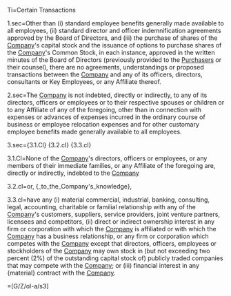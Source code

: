 Ti=Certain Transactions

1.sec=Other than (i) standard employee benefits generally made available to all employees, (ii) standard director and officer indemnification agreements approved by the Board of Directors, and (iii) the purchase of shares of the <a href='#Def.Company.sec' class='definedterm'>Company</a>'s capital stock and the issuance of options to purchase shares of the <a href='#Def.Company.sec' class='definedterm'>Company</a>'s Common Stock, in each instance, approved in the written minutes of the Board of Directors (previously provided to the <a href='#Def.Purchaser.sec' class='definedterm'>Purchasers</a> or their counsel), there are no agreements, understandings or proposed transactions between the <a href='#Def.Company.sec' class='definedterm'>Company</a> and any of its officers, directors, consultants or Key Employees, or any Affiliate thereof.

2.sec=The <a href='#Def.Company.sec' class='definedterm'>Company</a> is not indebted, directly or indirectly, to any of its directors, officers or employees or to their respective spouses or children or to any Affiliate of any of the foregoing, other than in connection with expenses or advances of expenses incurred in the ordinary course of business or employee relocation expenses and for other customary employee benefits made generally available to all employees.

3.sec={3.1.Cl} {3.2.cl} {3.3.cl}

3.1.Cl=None of the <a href='#Def.Company.sec' class='definedterm'>Company</a>'s directors, officers or employees, or any members of their immediate families, or any Affiliate of the foregoing are, directly or indirectly, indebted to the <a href='#Def.Company.sec' class='definedterm'>Company</a>

3.2.cl=or, {_to_the_Company's_knowledge},

3.3.cl=have any (i) material commercial, industrial, banking, consulting, legal, accounting, charitable or familial relationship with any of the <a href='#Def.Company.sec' class='definedterm'>Company</a>'s customers, suppliers, service providers, joint venture partners, licensees and competitors, (ii) direct or indirect ownership interest in any firm or corporation with which the <a href='#Def.Company.sec' class='definedterm'>Company</a> is affiliated or with which the <a href='#Def.Company.sec' class='definedterm'>Company</a> has a business relationship, or any firm or corporation which competes with the <a href='#Def.Company.sec' class='definedterm'>Company</a> except that directors, officers, employees or stockholders of the <a href='#Def.Company.sec' class='definedterm'>Company</a> may own stock in (but not exceeding two percent (2%) of the outstanding capital stock of) publicly traded companies that may compete with the <a href='#Def.Company.sec' class='definedterm'>Company</a>; or (iii) financial interest in any {material} contract with the <a href='#Def.Company.sec' class='definedterm'>Company</a>.

=[G/Z/ol-a/s3]
